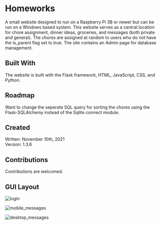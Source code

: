 # Homeworks

A small website designed to run on a Raspberry Pi 3B or newer but can be run on a Windows based system. This website serves as a central location for chore assignment, dinner ideas, groceries, and messages (both private and general). The chores are assigned at random to users who do not have the is_parent flag set to true. The site contains an Admin page for database management.  

## Built With  

The website is built with the Flask framework, HTML, JavaScript, CSS, and Python.

## Roadmap  

Want to change the seperate SQL query for sorting the chores using the Flask-SQLAlchemy instead of the Sqlite connect module.  

## Created  

Written: November 10th, 2021  
Version: 1.3.6  

## Contributions

Contributions are welcomed.

## GUI Layout

![login](https://user-images.githubusercontent.com/6629526/149611332-b0e20c44-9c25-4508-8363-80f51550db40.png)  

![mobile_messages](https://user-images.githubusercontent.com/6629526/149611341-641207ce-cc40-468d-97e2-d16914a20bc2.png)  

![desktop_messages](https://user-images.githubusercontent.com/6629526/149611359-6f0a3d77-f3fb-4e6e-96ce-14e4576aa3fd.png)

